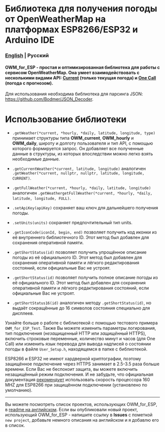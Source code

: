 # Библиотека для получения погоды от OpenWeatherMap на платформах ESP8266/ESP32 и Arduino IDE

### [English](README.md) | Русский

#### OWM_for_ESP - простая и оптимизированная библиотека для работы с сервисом OpenWeatherMap. Она умеет взаимодействовать с несколькими видами API: [Current](https://openweathermap.org/current) (только текущая погода) и [One Call](https://openweathermap.org/api/one-call-api) (погода с прогнозом).

Для использования необходима библиотека для парсинга JSON: https://github.com/Bodmer/JSON_Decoder.

Использование библиотеки
=====
* `.getWeather(*current, *hourly, *daily, latitude, longitude, type)` принимает структуры типа **OWM_current**, **OWM_hourly** и **OWM_daily**, широту и долготу пользователя и тип API, с помощью которого формируется запрос. Он добавляет все полученные данные в структуры, из которых впоследствии можно легко взять необходимые данные.
* `.getCurrentWeather(*current, latitude, longitude)` аналогичен `.getWeather(*current, nullptr, nullptr, latitude, longitude, CURRENT)`.
* `.getFullWeather(*current, *hourly, *daily, latitude, longitude)` аналогичен `.getWeathergetFullWeather(*current, *hourly, *daily, latitude, longitude, FULL)`.

* `.setApiKey(apiKey)` сохраняет ваш ключ для дальнейшего получения погоды.
* `.setUnits(units)` сохраняет предпочтительный тип units.

* `.getIconCode(iconId, begin, end)` позволяет получить код иконки из её внутреннего библиотечного ID. Этот метод был добавлен для сохранения оперативной памяти.
* `.getShortStatus(id)` позволяет получить упрощённое описание погоды из её официального ID. Этот метод был добавлен для сохранения оперативной памяти и лёгкого редактирования состояний, если официальные Вас не устроят.
* `.getShortStatus(id)` позволяет получить полное описание погоды из её официального ID. Этот метод был добавлен для сохранения оперативной памяти и лёгкого редактирования состояний, если официальные Вас не устроят.
* `.getShortStatus16(id)` аналогичен методу `.getShortStatus(id)`, но выдаёт сокращённые до 16 символов состояния специально для дисплеев.

Узнайте больше о работе с библиотекой с помощью тестового примера `OWM_for_ESP_Test`. Также Вы можете изменить параметры логирования, тип подключения (*незащищенный* HTTP или *защищённый* HTTPS), включить строковые переменные, количество минут и часов (для One Call) или изменить язык перевода для вывода надписей о состоянии погоды в файле `User_Setup.h`, находящемся в папке с библиотекой.

ESP8266 и ESP32 не имеют хардверной криптографии, поэтому защищённое подключение через HTTPS занимает в 2.5-3.5 раза больше времени. Если Вас не беспокоит защита, вы можете включить незащищённый режим подключения. И не забудьте, что официальная документация [рекомендует](https://arduino-esp8266.readthedocs.io/en/latest/esp8266wifi/bearssl-client-secure-class.html#cpu-requirements) использовать скорость процессора 160 MHZ для ESP8266 при защищённом подключении (установлено по умолчанию).
***
Вы можете посмотреть список проектов, использующих OWM_for_ESP, в [readme на английском](README.md). Если вы опубликовали новый проект, использующий OWM_for_ESP - напишите ссылку в **Issues** с пометкой `new project`, добавьте немного описания на английском и я добавлю его в список.